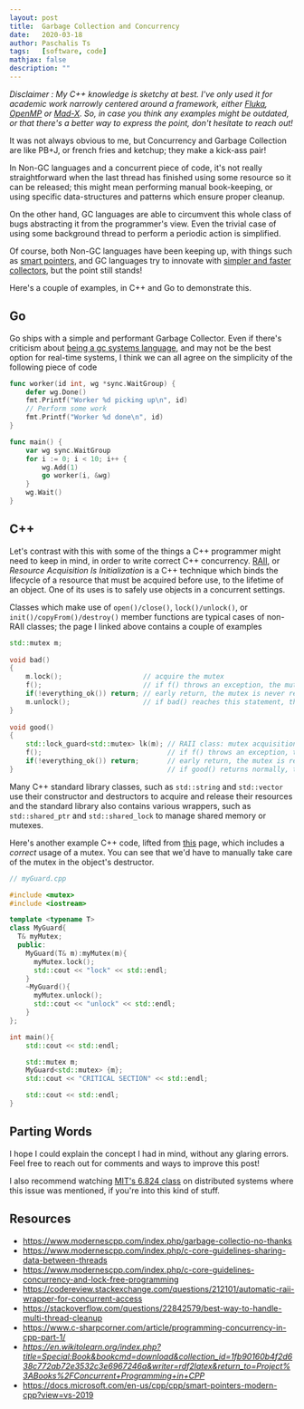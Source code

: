 ```yaml
---
layout: post
title:  Garbage Collection and Concurrency
date:   2020-03-18
author: Paschalis Ts
tags:   [software, code]
mathjax: false
description: ""
---
```


*Disclaimer : My C++ knowledge is sketchy at best. I've only used it for academic work narrowly centered around a framework, either [Fluka](http://www.fluka.org/fluka.php), [OpenMP](https://www.openmp.org/) or [Mad-X](http://madx.web.cern.ch/madx/). So, in case you think any examples might be outdated, or that there's a better way to express the point, don't hesitate to reach out!*


It was not always obvious to me, but Concurrency and Garbage Collection are like PB+J, or french fries and ketchup; they make a kick-ass pair!

In Non-GC languages and a concurrent piece of code, it's not really straightforward when the last thread has finished using some resource so it can be released; this might mean performing manual book-keeping, or using specific data-structures and patterns which ensure proper cleanup.

On the other hand, GC languages are able to circumvent this whole class of bugs abstracting it from the programmer's view. Even the trivial case of using some background thread to perform a periodic action is simplified.

Of course, both Non-GC languages have been keeping up, with things such as [smart pointers](https://www.modernescpp.com/index.php/atomic-smart-pointers), and GC languages try to innovate with [simpler and faster collectors](https://blog.golang.org/ismmkeynote), but the point still stands!


Here's a couple of examples, in C++ and Go to demonstrate this.

## Go

Go ships with a simple and performant Garbage Collector. Even if there's criticism about [being a gc systems language](https://www.quora.com/Why-is-Go-a-garbage-collected-language-considered-a-system-programming-language), and may not be the best option for real-time systems, I think we can all agree on the simplicity of the following piece of code

```go
func worker(id int, wg *sync.WaitGroup) {	
    defer wg.Done()
    fmt.Printf("Worker %d picking up\n", id)
    // Perform some work
    fmt.Printf("Worker %d done\n", id)
}

func main() {
    var wg sync.WaitGroup
    for i := 0; i < 10; i++ {
        wg.Add(1)
        go worker(i, &wg)
    }
    wg.Wait()
}
```

## C++

Let's contrast with this with some of the things a C++ programmer might need to keep in mind, in order to write correct C++ concurrency.  [RAII](https://en.cppreference.com/w/cpp/language/raii), or *Resource Acquisition Is Initialization* is a C++ technique which binds the lifecycle of a resource that must be acquired before use, to the lifetime of an object. One of its uses is to safely use objects in a concurrent settings.

Classes which make use of `open()/close()`, `lock()/unlock()`, or `init()/copyFrom()/destroy()` member functions are typical cases of non-RAII classes; the page I linked above contains a couple of examples
```cpp
std::mutex m;
 
void bad() 
{
    m.lock();                    // acquire the mutex
    f();                         // if f() throws an exception, the mutex is never released
    if(!everything_ok()) return; // early return, the mutex is never released
    m.unlock();                  // if bad() reaches this statement, the mutex is released
}
 
void good()
{
    std::lock_guard<std::mutex> lk(m); // RAII class: mutex acquisition is initialization
    f();                               // if f() throws an exception, the mutex is released
    if(!everything_ok()) return;       // early return, the mutex is released
}                                      // if good() returns normally, the mutex is released
```

Many C++ standard library classes, such as `std::string` and `std::vector` use their constructor and destructors to acquire and release their resources and the standard library also contains various wrappers, such as `std::shared_ptr` and `std::shared_lock` to manage shared memory or mutexes.

Here's another example C++ code, lifted from [this](https://www.modernescpp.com/index.php/c-core-guidelines-concurrency-and-lock-free-programming) page, which includes a *correct* usage of a mutex. You can see that we'd have to manually take care of the mutex in the object's destructor.

```cpp
// myGuard.cpp

#include <mutex>
#include <iostream>

template <typename T>
class MyGuard{
  T& myMutex;
  public:
    MyGuard(T& m):myMutex(m){
      myMutex.lock();
	  std::cout << "lock" << std::endl;
    }
    ~MyGuard(){
	  myMutex.unlock();
      std::cout << "unlock" << std::endl;
    }
};

int main(){
    std::cout << std::endl;

    std::mutex m;
    MyGuard<std::mutex> {m};
    std::cout << "CRITICAL SECTION" << std::endl;

    std::cout << std::endl;
}
```


## Parting Words

I hope I could explain the concept I had in mind, without any glaring errors. Feel free to reach out for comments and ways to improve this post!

I also recommend watching [MIT's 6.824 class](https://www.youtube.com/watch?v=gA4YXUJX7t8) on distributed systems where this issue was mentioned, if you're into this kind of stuff.

## Resources
- https://www.modernescpp.com/index.php/garbage-collectio-no-thanks
- https://www.modernescpp.com/index.php/c-core-guidelines-sharing-data-between-threads
- https://www.modernescpp.com/index.php/c-core-guidelines-concurrency-and-lock-free-programming
- https://codereview.stackexchange.com/questions/212101/automatic-raii-wrapper-for-concurrent-access
- https://stackoverflow.com/questions/22842579/best-way-to-handle-multi-thread-cleanup
- https://www.c-sharpcorner.com/article/programming-concurrency-in-cpp-part-1/
- *https://en.wikitolearn.org/index.php?title=Special:Book&bookcmd=download&collection_id=1fb90160b4f2d638c772ab72e3532c3e6967246a&writer=rdf2latex&return_to=Project%3ABooks%2FConcurrent+Programming+in+CPP*
- https://docs.microsoft.com/en-us/cpp/cpp/smart-pointers-modern-cpp?view=vs-2019
